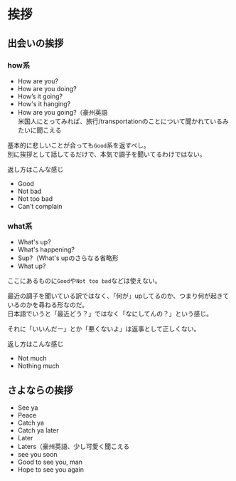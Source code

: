 # 挨拶

## 出会いの挨拶

### how系

- How are you?
- How are you doing?
- How’s it going?
- How's it hanging?
- How are you going?（豪州英語  
  米国人にとってみれば、旅行/transportationのことについて聞かれているみたいに聞こえる

基本的に悲しいことが合っても`Good`系を返すべし。  
別に挨拶として話してるだけで、本気で調子を聞いてるわけではない。  

返し方はこんな感じ

- Good
- Not bad
- Not too bad
- Can't complain

### what系

- What's up?
- What's happening?
- Sup?（What's upのさらなる省略形
- What up?

ここにあるものに`Good`や`Not too bad`などは使えない。

最近の調子を聞いている訳ではなく、「何が」upしてるのか、つまり何が起きているのかを尋ねる形なのだ。  
日本語でいうと「最近どう？」ではなく「なにしてんの？」という感じ。

それに「いいんだー」とか「悪くないよ」は返事として正しくない。

返し方はこんな感じ

- Not much
- Nothing much

## さよならの挨拶

- See ya
- Peace
- Catch ya
- Catch ya later
- Later
- Laters（豪州英語、少し可愛く聞こえる
- see you soon
- Good to see you, man
- Hope to see you again
